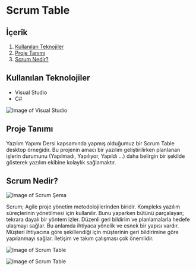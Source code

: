 # Scrum Table

## İçerik

1. [Kullanılan Teknojiler](https://github.com/mehmetaydintr/Scrum_Table#kullan%C4%B1lan-teknolojiler)
2. [Proje Tanımı](https://github.com/mehmetaydintr/Scrum_Table#proje-tan%C4%B1m%C4%B1)
3. [Scrum Nedir?](https://github.com/mehmetaydintr/Scrum_Table#scrum-nedir)

## Kullanılan Teknolojiler

  + Visual Studio
  + C#

![Image of Visual Studio](https://huseyinyaman.com/wp-content/uploads/2020/01/VisualStudioCLogo.png )

## Proje Tanımı

Yazılım Yapımı Dersi kapsamında yapmış olduğumuz bir Scrum Table desktop örneğidir. Bu projenin amacı bir yazılım geliştirilirken planlanan işlerin durumunu (Yapılmadı, Yapılıyor, Yapıldı ...) daha belirgin bir şekilde gösterek yazılım ekibine kolaylık sağlamaktır.

## Scrum Nedir?

![Image of Scrum Şema](https://miro.medium.com/max/640/0*SgeM7jcAwLCyh1XA.png "Scrum Şeması")

Scrum; Agile proje yönetim metodolojilerinden biridir. Kompleks yazılım süreçlerinin yönetilmesi için kullanılır. Bunu yaparken bütünü parçalayan; tekrara dayalı bir yöntem izler. Düzenli geri bildirim ve planlamalarla hedefe ulaşmayı sağlar. Bu anlamda ihtiyaca yönelik ve esnek bir yapısı vardır. Müşteri ihtiyacına göre şekillendiği için müşterinin geri bildirimine göre yapılanmayı sağlar. İletişim ve takım çalışması çok önemlidir.

![Image of Scrum Table](https://miro.medium.com/max/1280/0*Yn_O2-N315idD9Du.jpg "Scrum Table")

![Image of Scrum Table](https://scrumexplainer.com/wp-content/uploads/2020/08/scrum-board.jpg "Scrum Table")
